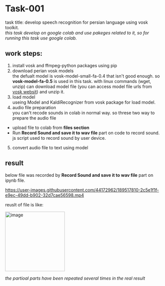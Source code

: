
# Task-001
task title: develop speech recognition for persian language using vosk toolkit.<br/>
<i>this task develop on google colab and use pakeges related to it, so for running this task use google colab.</i>
## work steps:
1. install vosk and ffmpeg-python packages using pip
2. download perian vosk models</br>
the defualt model is vosk-model-small-fa-0.4 that isn't good enough. so <b>vosk-model-fa-0.5</b> is used in this task. with linux commands (wget, unzip) can download model file (you can access model file urls from [vosk websit](https://alphacephei.com/vosk/models)) and unzip it.
3. load model</br>
useing Model and KaldiRecognizer from vosk package for load model.
4. audio file preparation</br>
you can't recode sounds in colab in normal way. so threse two way to prepare the audio file
* upload file to colab from <b>files section</b>
* Run <b>Record Sound and save it to wav file</b> part on code to record sound.</br>
js script used to record sound by user device. 
5. convert audio file to text using model
## result
below file was recorded by <b>Record Sound and save it to wav file</b> part on ipynb file.</br>

https://user-images.githubusercontent.com/44172962/189517810-2c5e1f1f-e9ec-49dd-b902-32d7cae56598.mp4

reuslt of file is like:</br>

<img width="193" alt="image" src="https://user-images.githubusercontent.com/44172962/189518051-817fb843-4dfa-49af-b792-3443f2dfc9ff.png">

<i>the partioal parts have been repeated several times in the real result</i>
